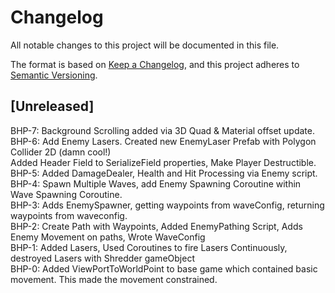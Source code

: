 # Changelog
All notable changes to this project will be documented in this file.

The format is based on [Keep a Changelog](https://keepachangelog.com/en/1.0.0/),
and this project adheres to [Semantic Versioning](https://semver.org/spec/v2.0.0.html).

## [Unreleased]  
BHP-7: Background Scrolling added via 3D Quad & Material offset update.  
BHP-6: Add Enemy Lasers. Created new EnemyLaser Prefab with Polygon Collider 2D (damn cool!)   
       Added Header Field to SerializeField properties, Make Player Destructible.  
BHP-5: Added DamageDealer, Health and Hit Processing via Enemy script.  
BHP-4: Spawn Multiple Waves, add Enemy Spawning Coroutine within Wave Spawning Coroutine.  
BHP-3: Adds EnemySpawner, getting waypoints from waveConfig, returning waypoints from waveconfig.  
BHP-2: Create Path with Waypoints, Added EnemyPathing Script, Adds Enemy Movement on paths, Wrote WaveConfig  
BHP-1: Added Lasers, Used Coroutines to fire Lasers Continuously, destroyed Lasers with Shredder gameObject  
BHP-0: Added ViewPortToWorldPoint to base game which contained basic movement. This made the movement constrained.  
